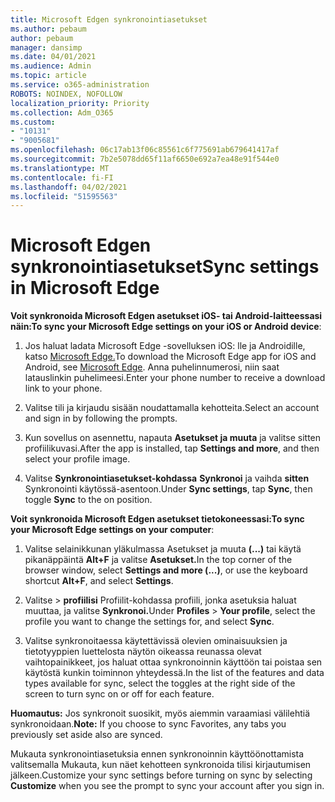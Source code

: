 ```yaml
---
title: Microsoft Edgen synkronointiasetukset
ms.author: pebaum
author: pebaum
manager: dansimp
ms.date: 04/01/2021
ms.audience: Admin
ms.topic: article
ms.service: o365-administration
ROBOTS: NOINDEX, NOFOLLOW
localization_priority: Priority
ms.collection: Adm_O365
ms.custom:
- "10131"
- "9005681"
ms.openlocfilehash: 06c17ab13f06c85561c6f775691ab679641417af
ms.sourcegitcommit: 7b2e5078dd65f11af6650e692a7ea48e91f544e0
ms.translationtype: MT
ms.contentlocale: fi-FI
ms.lasthandoff: 04/02/2021
ms.locfileid: "51595563"
---
```

# <a name="sync-settings-in-microsoft-edge"></a><span data-ttu-id="3f133-102">Microsoft Edgen synkronointiasetukset</span><span class="sxs-lookup"><span data-stu-id="3f133-102">Sync settings in Microsoft Edge</span></span>

<span data-ttu-id="3f133-103">**Voit synkronoida Microsoft Edgen asetukset iOS- tai Android-laitteessasi näin:**</span><span class="sxs-lookup"><span data-stu-id="3f133-103">**To sync your Microsoft Edge settings on your iOS or Android device**:</span></span>

1. <span data-ttu-id="3f133-104">Jos haluat ladata Microsoft Edge -sovelluksen iOS: lle ja Androidille, katso [Microsoft Edge.](https://www.microsoft.com/edge?ocid=SMC-IA-4534424)</span><span class="sxs-lookup"><span data-stu-id="3f133-104">To download the Microsoft Edge app for iOS and Android, see [Microsoft Edge](https://www.microsoft.com/edge?ocid=SMC-IA-4534424).</span></span> <span data-ttu-id="3f133-105">Anna puhelinnumerosi, niin saat latauslinkin puhelimeesi.</span><span class="sxs-lookup"><span data-stu-id="3f133-105">Enter your phone number to receive a download link to your phone.</span></span>

1. <span data-ttu-id="3f133-106">Valitse tili ja kirjaudu sisään noudattamalla kehotteita.</span><span class="sxs-lookup"><span data-stu-id="3f133-106">Select an account and sign in by following the prompts.</span></span>

1. <span data-ttu-id="3f133-107">Kun sovellus on asennettu, napauta **Asetukset ja muuta** ja valitse sitten profiilikuvasi.</span><span class="sxs-lookup"><span data-stu-id="3f133-107">After the app is installed, tap **Settings and more**, and then select your profile image.</span></span>

1. <span data-ttu-id="3f133-108">Valitse **Synkronointiasetukset-kohdassa** **Synkronoi** ja vaihda **sitten** Synkronointi käytössä-asentoon.</span><span class="sxs-lookup"><span data-stu-id="3f133-108">Under **Sync settings**, tap **Sync**, then toggle **Sync** to the on position.</span></span> 

<span data-ttu-id="3f133-109">**Voit synkronoida Microsoft Edgen asetukset tietokoneessasi:**</span><span class="sxs-lookup"><span data-stu-id="3f133-109">**To sync your Microsoft Edge settings on your computer**:</span></span>

1. <span data-ttu-id="3f133-110">Valitse selainikkunan yläkulmassa Asetukset ja muuta **(...)** tai käytä pikanäppäintä **Alt+F** ja valitse **Asetukset.**</span><span class="sxs-lookup"><span data-stu-id="3f133-110">In the top corner of the browser window, select **Settings and more (...)**, or use the keyboard shortcut **Alt+F**, and select **Settings**.</span></span>

1. <span data-ttu-id="3f133-111">Valitse   >  **profiilisi** Profiilit-kohdassa profiili, jonka asetuksia haluat muuttaa, ja valitse **Synkronoi.**</span><span class="sxs-lookup"><span data-stu-id="3f133-111">Under **Profiles** > **Your profile**, select the profile you want to change the settings for, and select **Sync**.</span></span>

1. <span data-ttu-id="3f133-112">Valitse synkronoitaessa käytettävissä olevien ominaisuuksien ja tietotyyppien luettelosta näytön oikeassa reunassa olevat vaihtopainikkeet, jos haluat ottaa synkronoinnin käyttöön tai poistaa sen käytöstä kunkin toiminnon yhteydessä.</span><span class="sxs-lookup"><span data-stu-id="3f133-112">In the list of the features and data types available for sync, select the toggles at the right side of the screen to turn sync on or off for each feature.</span></span>

<span data-ttu-id="3f133-113">**Huomautus:** Jos synkronoit suosikit, myös aiemmin varaamiasi välilehtiä synkronoidaan.</span><span class="sxs-lookup"><span data-stu-id="3f133-113">**Note:** If you choose to sync Favorites, any tabs you previously set aside also are synced.</span></span>

<span data-ttu-id="3f133-114">Mukauta synkronointiasetuksia ennen synkronoinnin  käyttöönottamista valitsemalla Mukauta, kun näet kehotteen synkronoida tilisi kirjautumisen jälkeen.</span><span class="sxs-lookup"><span data-stu-id="3f133-114">Customize your sync settings before turning on sync by selecting **Customize** when you see the prompt to sync your account after you sign in.</span></span>